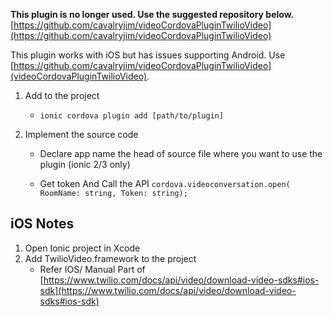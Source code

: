 **This plugin is no longer used.  Use the suggested repository below.**
[https://github.com/cavalryjim/videoCordovaPluginTwilioVideo](https://github.com/cavalryjim/videoCordovaPluginTwilioVideo)

This plugin works with iOS but has issues supporting Android.  Use [https://github.com/cavalryjim/videoCordovaPluginTwilioVideo](videoCordovaPluginTwilioVideo).

1. Add to the project
    - `ionic cordova plugin add [path/to/plugin]`

2. Implement the source code

    - Declare app name the head of source file where you want to use the plugin (ionic 2/3 only)

    - Get token And Call the API
    `cordova.videoconversation.open( RoomName: string, Token: string);`


## iOS Notes
  1. Open Ionic project in Xcode
  3.  Add TwilioVideo.framework to the project
      - Refer IOS/ Manual  Part of [https://www.twilio.com/docs/api/video/download-video-sdks#ios-sdk](https://www.twilio.com/docs/api/video/download-video-sdks#ios-sdk)
